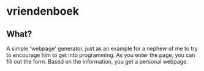 # vriendenboek

## What?
A simple 'webpage' generator, just as an example for a nephew of me to try to encourage him to get into programming.
As you enter the page, you can fill out the form. Based on the information, you get a personal webpage.
